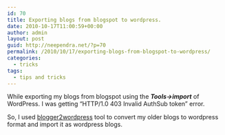 ```yaml
---
id: 70
title: Exporting blogs from blogspot to wordpress.
date: 2010-10-17T11:00:59+00:00
author: admin
layout: post
guid: http://neependra.net/?p=70
permalink: /2010/10/17/exporting-blogs-from-blogspot-to-wordpress/
categories:
  - tricks
tags:
  - tips and tricks
---
```

While exporting my blogs from blogspot using the **_Tools->import_** of WordPress. I was getting &#8220;HTTP/1.0 403 Invalid AuthSub token&#8221; error.
  
So, I used [blogger2wordpress](http://blogger2wordpress.appspot.com/) tool to convert my older blogs to wordpress format and import it as wordpress blogs.
